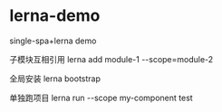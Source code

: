 # lerna-demo
single-spa+lerna demo

子模块互相引用
lerna add module-1 --scope=module-2

全局安装
lerna bootstrap

单独跑项目
lerna run --scope my-component test
